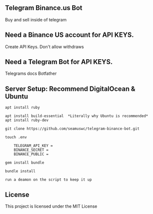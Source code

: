 
## Telegram Binance.us Bot

Buy and sell inside of telegram

## Need a Binance US account for API KEYS.

Create API Keys. Don't allow withdraws

## Need a Telegram Bot for API KEYS.

Telegrams docs Botfather

## Server Setup: Recommend DigitalOcean & Ubuntu

    apt install ruby

    apt install build-essential  *Literally why Ubuntu is recommended*
    apt install ruby-dev
    
    git clone https://github.com/seamuswc/telegram-binance-bot.git

    touch .env

        TELEGRAM_API_KEY = 
        BINANCE_SECRET = 
        BINANCE_PUBLIC = 

    gem install bundle

    bundle install

    run a deamon on the script to keep it up

## License

This project is licensed under the MIT License
